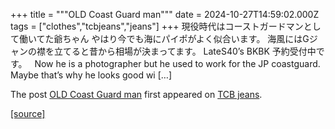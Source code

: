 +++
title = """OLD Coast Guard man"""
date = 2024-10-27T14:59:02.000Z
tags = ["clothes","tcbjeans","jeans"]
+++
現役時代はコーストガードマンとして働いてた爺ちゃん やはり今でも海にパイポがよく似合います。 海風にはGジャンの襟を立てると昔から相場が決まってます。 LateS40’s BKBK 予約受付中です。   Now he is a photographer but he used to work for the JP coastguard. Maybe that’s why he looks good wi \[…\]

The post [OLD Coast Guard man](http://tcbjeans.com/2024/10/27/49707) first appeared on [TCB jeans](http://tcbjeans.com).

[[source]](http://tcbjeans.com/2024/10/27/49707)
